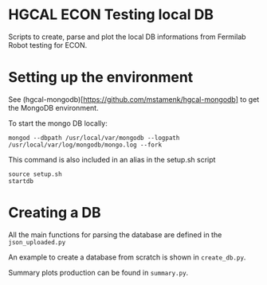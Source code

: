 # HGCAL ECON Testing local DB
Scripts to create, parse and plot the local DB informations from Fermilab Robot testing for ECON. 

# Setting up the environment

See (hgcal-mongodb)[https://github.com/mstamenk/hgcal-mongodb] to get the MongoDB environment. 

To start the mongo DB locally:
```
mongod --dbpath /usr/local/var/mongodb --logpath /usr/local/var/log/mongodb/mongo.log --fork
```

This command is also included in an alias in the setup.sh script

```
source setup.sh
startdb
```

# Creating a DB

All the main functions for parsing the database are defined in the `json_uploaded.py`

An example to create a database from scratch is shown in `create_db.py`. 

Summary plots production can be found in `summary.py`.

